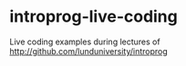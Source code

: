 # introprog-live-coding
Live coding examples during lectures of http://github.com/lunduniversity/introprog
